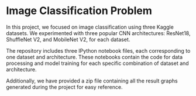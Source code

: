 # Image Classification Problem

In this project, we focused on image classification using three Kaggle datasets. We experimented with three popular CNN architectures: ResNet18, ShuffleNet V2, and MobileNet V2, for each dataset.

The repository includes three IPython notebook files, each corresponding to one dataset and architecture. These notebooks contain the code for data processing and model training for each specific combination of dataset and architecture.

Additionally, we have provided a zip file containing all the result graphs generated during the project for easy reference.
